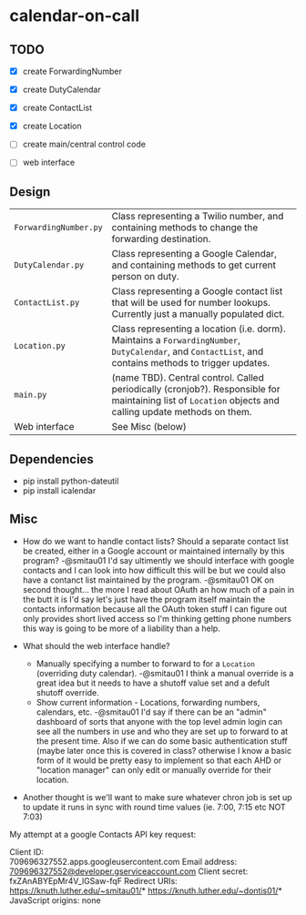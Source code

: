 calendar-on-call
================


TODO
-------
- [x] create ForwardingNumber
- [x] create DutyCalendar
- [x] create ContactList
- [x] create Location
- [ ] create main/central control code
- [ ] web interface



Design
-------

|                      |                              |  
| -------------------- |------------------------------|
| `ForwardingNumber.py`| Class representing a Twilio number, and containing methods to change the forwarding destination. |
| `DutyCalendar.py`    | Class representing a Google Calendar, and containing methods to get current person on duty.|
| `ContactList.py`     | Class representing a Google contact list that will be used for number lookups. Currently just a manually populated dict.
| `Location.py`        | Class representing a location (i.e. dorm). Maintains a `ForwardingNumber`, `DutyCalendar`, and `ContactList`, and contains methods to trigger updates.|
| `main.py`            | (name TBD). Central control. Called periodically (cronjob?). Responsible for maintaining list of `Location` objects and calling update methods on them.|
| Web interface        | See Misc (below)|


Dependencies
----------
* pip install python-dateutil
* pip install icalendar


Misc
-------
* How do we want to handle contact lists? Should a separate contact list be created, either in a Google account or maintained internally by this program?
	-@smitau01 I'd say ultimently we should interface with google contacts and I can look into how difficult this will be but we could also have a contanct list maintained by the program.
	-@smitau01 OK on second thought... the more I read about OAuth an how much of a pain in the butt it is I'd say let's just have the program itself maintain the contacts information because all the OAuth token stuff I can figure out only provides short lived access so I'm thinking getting phone numbers this way is going to be more of a liability than a help.
* What should the web interface handle? 
  * Manually specifying a number to forward to for a `Location` (overriding duty calendar).
	-@smitau01 I think a manual override is a great idea but it needs to have a shutoff value set and a defult shutoff override.
  * Show current information - Locations, forwarding numbers, calendars, etc.
	-@smitau01 I'd say if there can be an "admin" dashboard of sorts that anyone with the top level admin login can see all the numbers in use and who they are set up to forward to at the present time.
	  Also if we can do some basic authentication stuff (maybe later once this is covered in class? otherwise I know a basic form of it would be pretty easy to implement so that each AHD or "location manager" can only edit or manually override for their location.

* Another thought is we'll want to make sure whatever chron job is set up to update it runs in sync with round time values (ie. 7:00, 7:15 etc NOT 7:03)

My attempt at a google Contacts API key request:

Client ID:	
709696327552.apps.googleusercontent.com
Email address:	
709696327552@developer.gserviceaccount.com
Client secret:	
fxZAnABYEpMr4V_lGSaw-fqF
Redirect URIs:	https://knuth.luther.edu/~smitau01/*
https://knuth.luther.edu/~dontis01/*
JavaScript origins:	none
